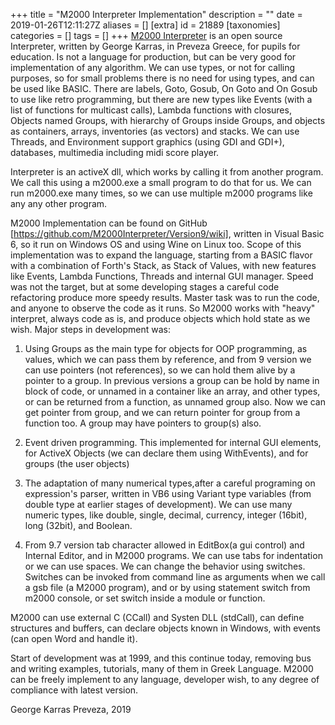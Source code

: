 +++
title = "M2000 Interpreter Implementation"
description = ""
date = 2019-01-26T12:11:27Z
aliases = []
[extra]
id = 21889
[taxonomies]
categories = []
tags = []
+++
[M2000 Interpreter](https://rosettacode.org/wiki/M2000_Interpreter) is an open source Interpreter, written by George Karras, in Preveza Greece, for pupils for education. Is not a language for production, but can be very good for implementation of any algorithm. We can use types, or not for calling purposes, so for small problems there is no need for using types, and can be used like BASIC. There are labels, Goto, Gosub, On Goto and On Gosub to use like retro programming, but there are new types like Events (with a list of functions for multicast calls), Lambda functions with closures, Objects named Groups, with hierarchy of Groups inside Groups, and objects as containers, arrays, inventories (as vectors) and stacks. We can use Threads, and Environment support graphics (using GDI and GDI+), databases, multimedia including midi score player.

Interpreter is an activeX dll, which works by calling it from another program. We call this using a m2000.exe a small program to do that for us. We can run m2000.exe many times, so we can use multiple m2000 programs like any any other program.

M2000 Implementation can be found on GitHub [https://github.com/M2000Interpreter/Version9/wiki], written in Visual Basic 6, so it run on Windows OS and using Wine on Linux too. Scope of this implementation was to expand the language, starting from a BASIC flavor with a combination of Forth's Stack, as Stack of Values, with new features like Events, Lambda Functions, Threads and internal GUI manager. Speed was not the target, but at some developing stages a careful code refactoring produce more speedy results. Master task was to run the code, and anyone to observe the code as it runs. So M2000 works with "heavy" interpret, always code as is, and produce objects which hold state as we wish. Major steps in development was:

1. Using Groups as the main type for objects for OOP programming, as values, which we can pass them by reference, and from 9 version we can use pointers (not references), so we can hold them alive by a pointer to a group. In previous versions a group can be hold by name in block of code, or unnamed in a container like an array, and other types, or can be returned from a function, as unnamed group also. Now we can get pointer from group, and we can return pointer for group from a function too. A group may have pointers to group(s) also.

2. Event driven programming. This implemented for internal GUI elements, for ActiveX Objects  (we can declare them using WithEvents), and for groups (the user objects)

3. The adaptation of many numerical types,after a careful programing on expression's parser, written in VB6 using Variant type variables (from double type at earlier stages of development). We can use many numeric types, like double, single, decimal, currency, integer (16bit), long (32bit), and Boolean. 

4. From 9.7 version tab character allowed in EditBox(a gui control) and Internal Editor, and in M2000 programs. We can use tabs for indentation or we can use spaces. We can change the behavior using switches. Switches can be invoked from command line as arguments when we call a gsb file (a M2000 program), and or by using statement switch from m2000 console, or set switch inside a module or function.

M2000 can use external C (CCall) and Systen DLL (stdCall), can define structures and buffers, can declare objects known in Windows, with events (can open Word and handle it).

Start of development was at 1999, and this continue today, removing bus and writing examples, tutorials, many of them in Greek Language. M2000 can be freely implement to any language, developer wish, to any degree of compliance with latest version.

George Karras
Preveza, 2019
